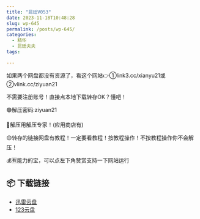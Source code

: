 ```yaml
---
title: "昆廷V053"
date: 2023-11-18T10:48:28
slug: wp-645
permalink: /posts/wp-645/
categories:
  - 精华
  - 昆廷夫夫
tags:

---
```


如果两个网盘都没有资源了，看这个网站👉①link3.cc/xianyu21或②vlink.cc/ziyuan21

不需要注册账号！直接点本地下载转存OK？懂吧！

🟢解压密码:ziyuan21

🔵解压用解压专家！(应用商店有)

🟡转存的链接网盘有教程！一定要看教程！按教程操作！不按教程操作你不会解压！

💰🈶能力的宝，可以点左下角赞赏支持一下网站运行

## 📦 下载链接
- [迅雷云盘](https://blziyuan21.com/pay-download/645?key=1c3de57c0d&down_id=0)
- [123云盘](https://blziyuan21.com/pay-download/645?key=1c3de57c0d&down_id=1)

